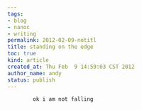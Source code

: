 ```yaml
---
tags:
- blog
- nanoc
- writing
permalink: 2012-02-09-notitl
title: standing on the edge
toc: true
kind: article
created_at: Thu Feb  9 14:59:03 CST 2012
author_name: andy
status: publish
---
```


`        ok i am not falling`
